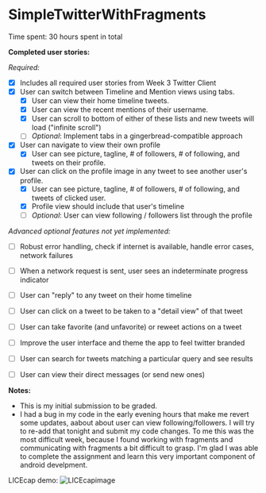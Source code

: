 SimpleTwitterWithFragments
==========================
Time spent: 30 hours spent in total

**Completed user stories:**

*Required:*

 - [x] Includes all required user stories from Week 3 Twitter Client
 - [x] User can switch between Timeline and Mention views using tabs.
   - [x] User can view their home timeline tweets.
   - [x] User can view the recent mentions of their username.
   - [x] User can scroll to bottom of either of these lists and new tweets will load ("infinite scroll")
   - [ ] *Optional*:  Implement tabs in a gingerbread-compatible approach
 - [x] User can navigate to view their own profile
   - [x] User can see picture, tagline, # of followers, # of following, and tweets on their profile.
 - [x] User can click on the profile image in any tweet to see another user's profile.
   - [x] User can see picture, tagline, # of followers, # of following, and tweets of clicked user.
   - [x] Profile view should include that user's timeline
   - [ ] *Optional*: User can view following / followers list through the profile
 
*Advanced optional features not yet implemented:*

- [ ] Robust error handling, check if internet is available, handle error cases, network failures
- [ ] When a network request is sent, user sees an indeterminate progress indicator
- [ ] User can "reply" to any tweet on their home timeline
- [ ] User can click on a tweet to be taken to a "detail view" of that tweet
- [ ] User can take favorite (and unfavorite) or reweet actions on a tweet
- [ ] Improve the user interface and theme the app to feel twitter branded
- [ ] User can search for tweets matching a particular query and see results
- [ ] User can view their direct messages (or send new ones)


**Notes:**

* This is my initial submission to be graded. 
* I had a bug in my code in the early evening hours that make me revert some updates, aabout about user can view following/followers. I will try to re-add that tonight and submit my code changes. To me this was the most difficult week, because I found working with fragments and communicating with fragments a bit difficult to grasp. I'm glad I was able to complete the assignment and learn this very important component of android develpment. 

LICEcap demo:
![LICEcapimage](https://github.com/martasmith/SimpleTwitterWithFragments/blob/master/codepath_week4_v1.gif)

